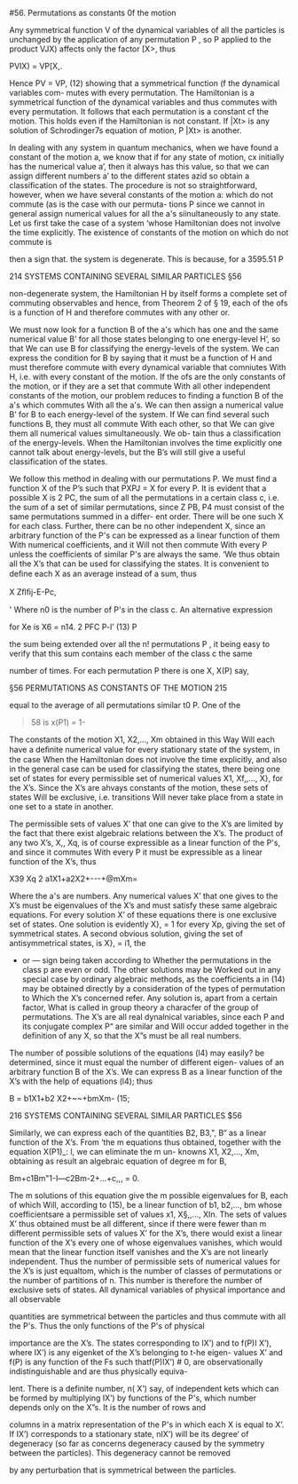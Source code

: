 #56. Permutations as constants 0f the motion

Any symmetrical function V of the dynamical variables of all the
particles is unchanged by the application of any permutation P , so
P applied to the product VJX) affects only the factor [X>, thus

PVIX) = VP[X,\.

Hence PV = VP, (12)
showing that a symmetrical function (f the dynamical variables com-
mutes with every permutation. The Hamiltonian is a symmetrical
function of the dynamical variables and thus commutes with every
permutation. It follows that each permutation is a constant cf the
motion. This holds even if the Hamiltonian is not constant. If |Xt>
is any solution of Schrodinger7s equation of motion, P |Xt> is another.

In dealing with any system in quantum mechanics, when we have
found a constant of the motion a, we know that if for any state of
motion, cx initially has the numerical value a’, then it always has this
value, so that we can assign different numbers a’ to the different
states azid so obtain a classification of the states. The procedure is
not so straightforward, however, when we have several constants of
the motion a: which do not commute (as is the case with our permuta-
tions P since we cannot in general assign numerical values for all
the a's siinultaneously to any state. Let us first take the case of a
system ‘whose Hamiltonian does not involve the time explicitly. The
existence of constants of the motion on which do not commute is

then a sign that. the system is degenerate. This is because, for a
3595.51 P

214 SYSTEMS CONTAINING SEVERAL SIMILAR PARTICLES §56

non-degenerate system, the Hamiltonian H by itself forms a complete
set of commuting observables and hence, from Theorem 2 of § 19, each
of the ofs is a function of H and therefore commutes with any other or.

We must now look for a function B of the a's which has one and
the same numerical value B’ for all those states belonging to one
energy-level H’, so that We can use B for classifying the energy-levels
of the system. We can express the condition for B by saying that it
must be a function of H and must therefore commute with every
dynamical variable that comniutes With H, i.e. with every constant
of the motion. If the ofs are the only constants of the motion, or if
they are a set that commute With all other independent constants of
the motion, our problem reduces to finding a function B of the a's
which commutes With all the a's. We can then assign a numerical
value B’ for B to each energy-level of the system. If We can find
several such functions B, they must all commute With each other, so
that We can give them all numerical values simultaneously. We ob-
tain thus a classification of the energy-levels. When the Hamiltonian
involves the time explicitly one cannot talk about energy-levels, but
the B’s will still give a useful classification of the states.

We follow this method in dealing with our permutations P. We
must find a function X of the P’s such that PXPJ = X for every P.
It is evident that a possible X is 2 PC, the sum of all the permutations
in a certain class c, i.e. the sum of a set of similar permutations, since
Z PB, P4 must consist of the same permutations summed in a differ-
ent order. There will be one such X for each class. Further, there can
be no other independent X, since an arbitrary function of the P's can
be expressed as a linear function of them With numerical coefficients,
and it Will not then commute With every P unless the coefficients of
similar P's are always the same. ‘We thus obtain all the X’s that can
be used for classifying the states. It is convenient to deﬁne each X as
an average instead of a sum, thus

X Zﬂﬁj-E-Pc,

' Where n0 is the number of P's in the class c. An alternative expression

for Xe is X6 = n14. 2 PFC P-l’ (13)
P

the sum being extended over all the n! permutations P , it being easy
to verify that this sum contains each member of the class c the same

number of times. For each permutation P there is one X, X(P) say,

§56 PERMUTATIONS AS CONSTANTS OF THE MOTION 215

equal to the average of all permutations similar t0 P. One of the
>58 is x(P1) = 1-

The constants of the motion X1, X2,..., Xm obtained in this Way Will
each have a deﬁnite numerical value for every stationary state of the
system, in the case When the Hamiltonian does not involve the time
explicitly, and also in the general case can be used for classifying
the states, there being one set of states for every permissible set of
numerical values X1, Xf,,..., X}, for the X’s. Since the X’s are ahvays
constants of the motion, these sets of states Will be exclusive, i.e.
transitions Will never take place from a state in one set to a state in
another.

The permissible sets of values X’ that one can give to the X’s are
limited by the fact that there exist algebraic relations between the
X’s. The product of any two X’s, X,, Xq, is of course expressible as
a linear function of the P's, and since it commutes With every P it
must be expressible as a linear function of the X’s, thus

X39 Xq 2 a1X1+a2X2+---+@mXm= 

Where the a's are numbers. Any numerical values X’ that one gives
to the X’s must be eigenvalues of the X’s and must satisfy these same
algebraic equations. For every solution X’ of these equations there
is one exclusive set of states. One solution is evidently X}, = 1 for
every Xp, giving the set of symmetrical states. A second obvious
solution, giving the set of antisymmetrical states, is X}, = i1, the
+ or — sign being taken according to Whether the permutations in
the class p are even or odd. The other solutions may be Worked out
in any special case by ordinary algebraic methods, as the coefficients
a in (14) may be obtained directly by a consideration of the types
of permutation to Which the X’s concerned refer. Any solution is,
apart from a certain factor, What is called in group theory a characfer
of the group of permutations. The X’s are all real dynalnical variables,
since each P and its conjugate complex P“ are similar and Will occur
added together in the definition of any X, so that the X”s must be all
real numbers.

The number of possible solutions of the equations (l4) may easily?
be determined, since it must equal the number of different eigen-
values of an arbitrary function B of the X’s. We can express B as
a linear function of the X’s with the help of equations (l4); thus

B = b1X1+b2 X2+~~+bmXm- (15;

216 SYSTEMS CONTAINING SEVERAL SIMILAR PARTICLES $56

Similarly, we can express each of the quantities B2, B3,", B“ as a
linear function of the X’s. From ‘the m equations thus obtained,
together with the equation X(P1)_: l, we can eliminate the m un-
knowns X1, X2,..., Xm, obtaining as result an algebraic equation of
degree m for B,

Bm+c1Bm"1-I—c2Bm-2+...+c,,, = 0.

The m solutions of this equation give the m possible eigenvalues
for B, each of which Will, according to (15), be a linear function of b1,
b2,..., bm whose coefficientsare a permissible set of values x1, X§,,..., XIn.
The sets of values X’ thus obtained must be all different, since if
there were fewer than m different permissible sets of values X’ for the
X’s, there would exist a linear function of the X’s every one of whose
eigenvalues vanishes, which would mean that the linear function itself
vanishes and the X’s are not linearly independent. Thus the number of
permissible sets of numerical values for the X’s is just equaltom, which
is the number of classes of permutations or the number of partitions
of n. This number is therefore the number of exclusive sets of states.
All dynamical variables of physical importance and all observable

quantities are symmetrical between the particles and thus commute
with all the P's. Thus the only functions of the P's of physical

importance are the X’s. The states corresponding to IX’) and to
f(P)I X’), where IX’) is any eigenket of the X’s belonging to t-he eigen-
values X’ and f(P) is any function of the Fs such thatf(P)IX’) # 0,
are observationally indistinguishable and are thus physically equiva-

lent. There is a definite number, n( X’) say, of independent kets which
can be formed by multiplying IX’) by functions of the P's, which
number depends only on the X”s. It is the number of rows and

columns in a matrix representation of the P's in which each X is
equal to X’. If IX’) corresponds to a stationary state, nIX’) will be
its degree‘ of degeneracy (so far as concerns degeneracy caused by the
symmetry between the particles). This degeneracy cannot be removed

by any perturbation that is symmetrical between the particles.
